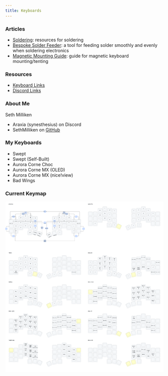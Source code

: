 ```yaml
---
title: Keyboards
---
```


### Articles

- [Soldering](./soldering/): resources for soldering
- [Bespoke Solder Feeder](./solder-feeder/): a tool for feeding solder smoothly and evenly when soldering electronics
- [Magnetic Mounting Guide](./magnetic-mount/): guide for magnetic keyboard mounting/tenting

### Resources

- [Keyboard Links](https://at.araxia.net/ff/personal/keyboards/)
- [Discord Links](./discord/)

### About Me

Seth Milliken
- Araxia (synesthesius) on Discord
- SethMilliken on [GitHub](https://github.com/SethMilliken)

### My Keyboards

- Swept
- Swept (Self-Built)
- Aurora Corne Choc
- Aurora Corne MX (OLED)
- Aurora Corne MX (nice!view)
- Bad Wings

### Current Keymap

![Split Keyboard Keymap](https://raw.githubusercontent.com/SethMilliken/swept-corne-zmk/seth/svg/corne.svg)
